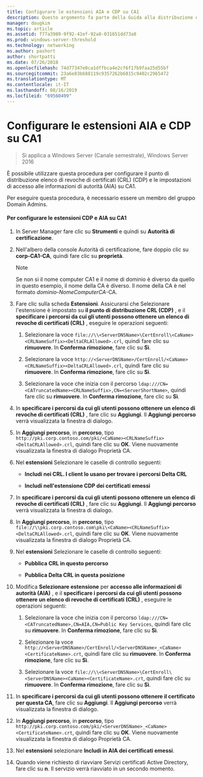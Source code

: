```yaml
---
title: Configurare le estensioni AIA e CDP su CA1
description: Questo argomento fa parte della Guida alla distribuzione di un Server dei certificati per le distribuzioni Wireless e cablate 802.1 X
manager: dougkim
ms.topic: article
ms.assetid: f77a3989-9f92-41ef-92a8-031651dd73a8
ms.prod: windows-server-threshold
ms.technology: networking
ms.author: pashort
author: shortpatti
ms.date: 07/26/2018
ms.openlocfilehash: 74d77347e0ca1dffbca4e2cf6f17b9faa25d55bf
ms.sourcegitcommit: 23a6e83b688119c9357262b6815c9402c2965472
ms.translationtype: MT
ms.contentlocale: it-IT
ms.lasthandoff: 08/16/2019
ms.locfileid: "69560499"
---
```

# <a name="configure-the-cdp-and-aia-extensions-on-ca1"></a>Configurare le estensioni AIA e CDP su CA1

>Si applica a Windows Server (Canale semestrale), Windows Server 2016

È possibile utilizzare questa procedura per configurare il punto di distribuzione elenco di revoche di certificati (CRL) (CDP) e le impostazioni di accesso alle informazioni di autorità (AIA) su CA1.  
  
Per eseguire questa procedura, è necessario essere un membro del gruppo Domain Admins.  
  
#### <a name="to-configure-the-cdp-and-aia-extensions-on-ca1"></a>Per configurare le estensioni CDP e AIA su CA1  
  
1.  In Server Manager fare clic su **Strumenti** e quindi su **Autorità di certificazione**.  
  
2.  Nell'albero della console Autorità di certificazione, fare doppio clic su **corp-CA1-CA**, quindi fare clic su **proprietà**.  
  
    > [!NOTE]  
    > Se non si il nome computer CA1 e il nome di dominio è diverso da quello in questo esempio, il nome della CA è diverso. Il nome della CA è nel formato *dominio*-*NomeComputerCA*-CA.  
  
3.  Fare clic sulla scheda **Estensioni**. Assicurarsi che Selezionare l'estensione è impostato su **il punto di distribuzione CRL (CDP)** , e il **specificare i percorsi da cui gli utenti possono ottenere un elenco di revoche di certificati (CRL)** , eseguire le operazioni seguenti:  
  
    1.  Selezionare la voce `file://\\<ServerDNSName>\CertEnroll\<CaName><CRLNameSuffix><DeltaCRLAllowed>.crl`, quindi fare clic su **rimuovere**. In **Conferma rimozione**, fare clic su **Sì**.  
  
    2.  Selezionare la voce `http://<ServerDNSName>/CertEnroll/<CaName><CRLNameSuffix><DeltaCRLAllowed>.crl`, quindi fare clic su **rimuovere**. In **Conferma rimozione**, fare clic su **Sì**.  
  
    3.  Selezionare la voce che inizia con il percorso `ldap:///CN=<CATruncatedName><CRLNameSuffix>,CN=<ServerShortName>`, quindi fare clic su **rimuovere**. In **Conferma rimozione**, fare clic su **Sì**.  
  
4.  In **specificare i percorsi da cui gli utenti possono ottenere un elenco di revoche di certificati (CRL)** , fare clic su **Aggiungi**. Il **Aggiungi percorso** verrà visualizzata la finestra di dialogo.  
  
5.  In **Aggiungi percorso**, in **percorso**, tipo `http://pki.corp.contoso.com/pki/<CaName><CRLNameSuffix><DeltaCRLAllowed>.crl`, quindi fare clic su **OK**. Viene nuovamente visualizzata la finestra di dialogo Proprietà CA.  
  
6.  Nel **estensioni** Selezionare le caselle di controllo seguenti:  
  
    -   **Includi nei CRL. I client lo usano per trovare i percorsi Delta CRL**  
  
    -   **Includi nell'estensione CDP dei certificati emessi**  
  
7.  In **specificare i percorsi da cui gli utenti possono ottenere un elenco di revoche di certificati (CRL)** , fare clic su **Aggiungi**. Il **Aggiungi percorso** verrà visualizzata la finestra di dialogo.  
  
8.  In **Aggiungi percorso**, in **percorso**, tipo `file://\\pki.corp.contoso.com\pki\<CaName><CRLNameSuffix><DeltaCRLAllowed>.crl`, quindi fare clic su **OK**. Viene nuovamente visualizzata la finestra di dialogo Proprietà CA.  
  
9. Nel **estensioni** Selezionare le caselle di controllo seguenti:  
  
    -   **Pubblica CRL in questo percorso**  
  
    -   **Pubblica Delta CRL in questa posizione**  
  
10. Modifica **Selezionare estensione** per **accesso alle informazioni di autorità (AIA)** , e il **specificare i percorsi da cui gli utenti possono ottenere un elenco di revoche di certificati (CRL)** , eseguire le operazioni seguenti:  
  
    1.  Selezionare la voce che inizia con il percorso `ldap:///CN=<CATruncatedName>,CN=AIA,CN=Public Key Services`, quindi fare clic su **rimuovere**. In **Conferma rimozione**, fare clic su **Sì**.  
  
    2.  Selezionare la voce `http://<ServerDNSName>/CertEnroll/<ServerDNSName>_<CaName><CertificateName>.crt`, quindi fare clic su **rimuovere**. In **Conferma rimozione**, fare clic su **Sì**.  
  
    3.  Selezionare la voce `file://\\<ServerDNSName>\CertEnroll\<ServerDNSName><CaName><CertificateName>.crt`, quindi fare clic su **rimuovere**. In **Conferma rimozione**, fare clic su **Sì**.  
  
11. In **specificare i percorsi da cui gli utenti possono ottenere il certificato per questa CA**, fare clic su **Aggiungi**. Il **Aggiungi percorso** verrà visualizzata la finestra di dialogo.  
  
12. In **Aggiungi percorso**, in **percorso**, tipo `http://pki.corp.contoso.com/pki/<ServerDNSName>_<CaName><CertificateName>.crt`, quindi fare clic su **OK**. Viene nuovamente visualizzata la finestra di dialogo Proprietà CA.  
  
13. Nel **estensioni** selezionare **Includi in AIA dei certificati emessi**.  
  
14. Quando viene richiesto di riavviare Servizi certificati Active Directory, fare clic su **n**. Il servizio verrà riavviato in un secondo momento.  
  


